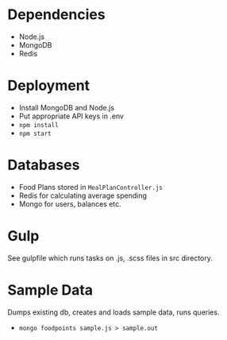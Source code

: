 Dependencies
====
* Node.js
* MongoDB
* Redis

Deployment
====
* Install MongoDB and Node.js
* Put appropriate API keys in .env
* `npm install`
* `npm start`

Databases
====
* Food Plans stored in `MealPlanController.js`
* Redis for calculating average spending
* Mongo for users, balances etc.

Gulp
====
See gulpfile which runs tasks on .js, .scss files in src directory.

Sample Data
====
Dumps existing db, creates and loads sample data, runs queries.
* `mongo foodpoints sample.js > sample.out`
